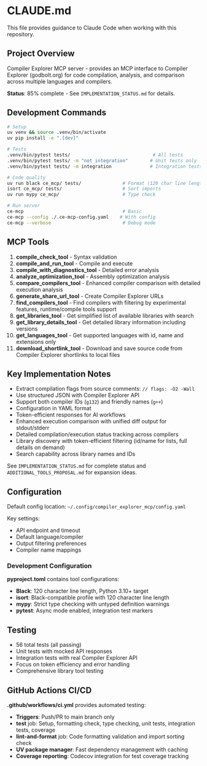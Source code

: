 # CLAUDE.md

This file provides guidance to Claude Code when working with this repository.

## Project Overview

Compiler Explorer MCP server - provides an MCP interface to Compiler Explorer (godbolt.org) for code compilation, analysis, and comparison across multiple languages and compilers.

**Status**: 85% complete - See `IMPLEMENTATION_STATUS.md` for details.

## Development Commands

```bash
# Setup
uv venv && source .venv/bin/activate
uv pip install -e ".[dev]"

# Tests
.venv/bin/pytest tests/                              # All tests
.venv/bin/pytest tests/ -m "not integration"        # Unit tests only
.venv/bin/pytest tests/ -m integration              # Integration tests

# Code quality
uv run black ce_mcp/ tests/               # Format (120 char line length)
isort ce_mcp/ tests/                      # Sort imports
uv run mypy ce_mcp/                       # Type check

# Run server
ce-mcp                                    # Basic
ce-mcp --config ./.ce-mcp-config.yaml    # With config
ce-mcp --verbose                          # Debug mode
```

## MCP Tools

1. **compile_check_tool** - Syntax validation
2. **compile_and_run_tool** - Compile and execute
3. **compile_with_diagnostics_tool** - Detailed error analysis
4. **analyze_optimization_tool** - Assembly optimization analysis
5. **compare_compilers_tool** - Enhanced compiler comparison with detailed execution analysis
6. **generate_share_url_tool** - Create Compiler Explorer URLs
7. **find_compilers_tool** - Find compilers with filtering by experimental features, runtime/compile tools support
8. **get_libraries_tool** - Get simplified list of available libraries with search
9. **get_library_details_tool** - Get detailed library information including versions
10. **get_languages_tool** - Get supported languages with id, name and extensions only
11. **download_shortlink_tool** - Download and save source code from Compiler Explorer shortlinks to local files

## Key Implementation Notes

- Extract compilation flags from source comments: `// flags: -O2 -Wall`
- Use structured JSON with Compiler Explorer API
- Support both compiler IDs (`g132`) and friendly names (`g++`)
- Configuration in YAML format
- Token-efficient responses for AI workflows
- Enhanced execution comparison with unified diff output for stdout/stderr
- Detailed compilation/execution status tracking across compilers
- Library discovery with token-efficient filtering (id/name for lists, full details on demand)
- Search capability across library names and IDs

See `IMPLEMENTATION_STATUS.md` for complete status and `ADDITIONAL_TOOLS_PROPOSAL.md` for expansion ideas.

## Configuration

Default config location: `~/.config/compiler_explorer_mcp/config.yaml`

Key settings:
- API endpoint and timeout
- Default language/compiler
- Output filtering preferences
- Compiler name mappings

### Development Configuration

**pyproject.toml** contains tool configurations:
- **Black**: 120 character line length, Python 3.10+ target
- **isort**: Black-compatible profile with 120 character line length
- **mypy**: Strict type checking with untyped definition warnings
- **pytest**: Async mode enabled, integration test markers

## Testing

- 56 total tests (all passing)
- Unit tests with mocked API responses
- Integration tests with real Compiler Explorer API
- Focus on token efficiency and error handling
- Comprehensive library tool testing

## GitHub Actions CI/CD

**.github/workflows/ci.yml** provides automated testing:
- **Triggers**: Push/PR to main branch only
- **test** job: Setup, formatting check, type checking, unit tests, integration tests, coverage
- **lint-and-format** job: Code formatting validation and import sorting check
- **UV package manager**: Fast dependency management with caching
- **Coverage reporting**: Codecov integration for test coverage tracking